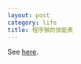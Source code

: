 ```yaml
---
layout: post
category: life
title: 程序猴的技能表
---
```

See [here](http://blog.knownsec.com/Knownsec_RD_Checklist/v2.2.html).